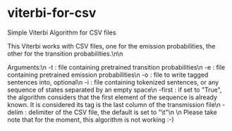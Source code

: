 # viterbi-for-csv
Simple Viterbi Algorithm for CSV files


This Viterbi works with CSV files, one for the emission probabilities, the other for the transition probabilities.\n\n

Arguments:\n
-t : file containing pretrained transition probabilities\n
-e : file containing pretrained emission probabilities\n
-o : file to write tagged sentences into, optional\n
-i : file containing tokenized sentences, or any sequence of states separated by an empty space\n
-first : if set to "True", the algorithm considers that the first element of the sequence is already known. It is considered its tag is the last column of the transmission file\n
-delim : delimiter of the CSV file, the default is set to "\t"\n
\n
Please take note that for the moment, this algorithm is not working :-)

